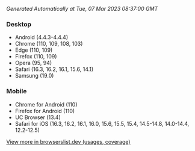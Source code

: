 _Generated Automatically at Tue, 07 Mar 2023 08:37:00 GMT_

### Desktop

- Android (4.4.3-4.4.4)
- Chrome (110, 109, 108, 103)
- Edge (110, 109)
- Firefox (110, 109)
- Opera (95, 94)
- Safari (16.3, 16.2, 16.1, 15.6, 14.1)
- Samsung (19.0)

### Mobile

- Chrome for Android (110)
- Firefox for Android (110)
- UC Browser (13.4)
- Safari for iOS (16.3, 16.2, 16.1, 16.0, 15.6, 15.5, 15.4, 14.5-14.8, 14.0-14.4, 12.2-12.5)

[View more in browserslist.dev (usages, coverage)](https://browserslist.dev/?q=PjAuMiUsbm90IGRlYWQsbm90IG9wX21pbmkgYWxs)
